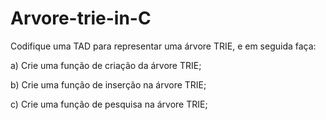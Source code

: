 # Arvore-trie-in-C

Codifique uma TAD para representar uma árvore TRIE, e em seguida
faça:

a) Crie uma função de criação da árvore TRIE;

b) Crie uma função de inserção na árvore TRIE;

c) Crie uma função de pesquisa na árvore TRIE;
